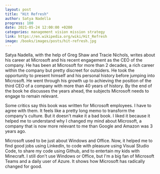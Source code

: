 ```yaml
---
layout: post
title: "Hit Refresh"
author: Satya Nadella
progress: 100
date: 2021-05-24 12:00:00 +0200
categories: management vision mission strategy
link: https://en.wikipedia.org/wiki/Hit_Refresh
image: /books/images/posts/hit-refresh.jpg
---
```


Satya Nadella, with the help of Greg Shaw and Tracie Nichols, writes about his career at Microsoft and his recent engagement as the CEO of the company. He has been at Microsoft for more than 2 decades, a rich career within the company but pretty discreet for outsiders. He took the opportunity to present himself and his personal history before jumping into Microsoft. He went through his growth up to achieving the position of the third CEO of a company with more than 40 years of history. By the end of the book he discusses the years ahead, the subjects Microsoft needs to engage to remain relevant.

Some critics say this book was written for Microsoft employees. I have to agree with them. It feels like a pretty long memo to transform the company's culture. But it doesn't make it a bad book. I liked it because it helped me to understand why I changed my mind about Microsoft, a company that is now more relevant to me than Google and Amazon was 3 years ago.

Microsoft used to be just about Windows and Office. Now, it helped me to find good jobs using LinkedIn, to code with pleasure using Visual Studio Code, to share my code using Github, and to entertain my kids with Minecraft. I still don't use Windows or Office, but I'm a big fan of Microsoft Teams and a daily user of Azure. It shows how Microsoft has radically changed for good.
